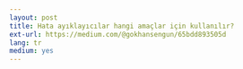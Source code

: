 ```yaml
---
layout: post
title: Hata ayıklayıcılar hangi amaçlar için kullanılır?
ext-url: https://medium.com/@gokhansengun/65bdd893505d
lang: tr
medium: yes 
---
```

